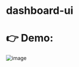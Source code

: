 # dashboard-ui

# 👉 Demo:
![image](https://user-images.githubusercontent.com/51900017/132988113-192a1673-9b94-47b9-bdb3-0f02edff5059.png)

